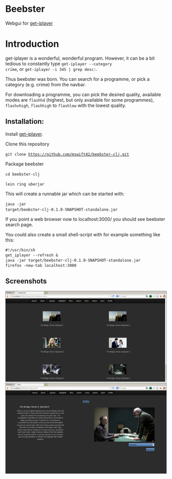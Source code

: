 Beebster
========

Webgui for [get-iplayer](http://www.infradead.org/get_iplayer/html/get_iplayer.html)

Introduction
============

get-iplayer is a wonderful, wonderful program. However, it can be a bit tedious to constantly type <code>get-iplayer --category crime</code>, or <code>get-iplayer -i 345 | grep desc:</code>.

Thus beebster was born. You can search for a programme, or pick a category (e.g. crime) from the navbar.

For downloading a programme, you can pick the desired quality,
available modes are `flashhd` (highest, but only available for some programmes),
`flashvhigh`, `flashhigh` to `flashlow` with the lowest quality.


Installation:
-------------

Install [get-iplayer](https://github.com/dinkypumpkin/get_iplayer).

Clone this repository

<code>git clone https://github.com/mswift42/beebster-clj.git</code>

Package beebster

<code>cd beebster-clj</code>

<code>lein ring uberjar</code>

This will create a runnable jar which can be started with:

<code>java -jar target/beebster-clj-0.1.0-SNAPSHOT-standalone.jar</code>

If you point a web browser now to localhost:3000/ you should see beebster search page.

You could also create a small shell-script with for example something like this:

```shell
#!/usr/bin/sh
get_iplayer --refresh &
java -jar target/beebster-clj-0.1.0-SNAPSHOT-standalone.jar
firefox -new-tab localhost:3000
```


Screenshots
------------

![category](https://github.com/mswift42/beebster-clj/raw/master/Screenshot-cat.png)
![info](https://github.com/mswift42/beebster-clj/raw/master/Screenshot-info.png)


